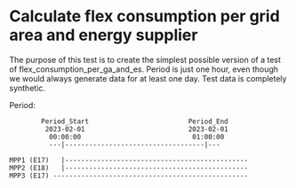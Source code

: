 # Calculate flex consumption per grid area and energy supplier

The purpose of this test is to create the simplest possible version of a test of flex_consumption_per_ga_and_es.
Period is just one hour, even though we would always generate data for at least one day.
Test data is completely synthetic.

Period:

            Period_Start                         Period_End
             2023-02-01                          2023-02-01
              00:00:00                            01:00:00
              ---|-----------------------------------|---
        
    MPP1 (E17)   |----------------------------------------------
    MPP2 (E18)   |----------------------------------------------
    MPP3 (E17) -------------------------------------------------
